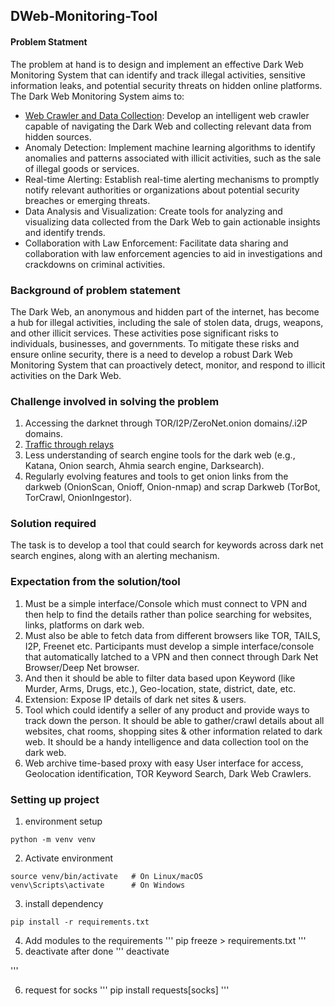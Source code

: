 ## DWeb-Monitoring-Tool

#### Problem Statment
 The problem at hand is to design and implement an effective Dark Web Monitoring System that can identify and track illegal activities, sensitive information leaks, and potential security threats on hidden online platforms. The Dark Web Monitoring System aims to:

* [Web Crawler and Data Collection](/docs/web-crawling.md): Develop an intelligent web crawler capable of navigating the Dark Web and collecting relevant data from hidden sources.
* Anomaly Detection: Implement machine learning algorithms to identify anomalies and patterns associated with illicit activities, such as the sale of illegal goods or services.
* Real-time Alerting: Establish real-time alerting mechanisms to promptly notify relevant authorities or organizations about potential security breaches or emerging threats.
* Data Analysis and Visualization: Create tools for analyzing and visualizing data collected from the Dark Web to gain actionable insights and identify trends.
* Collaboration with Law Enforcement: Facilitate data sharing and collaboration with law enforcement agencies to aid in investigations and crackdowns on criminal activities.

### Background of problem statement
The Dark Web, an anonymous and hidden part of the internet, has become a hub for illegal activities, including the sale of stolen data, drugs, weapons, and other illicit services. These activities pose significant risks to individuals, businesses, and governments. To mitigate these risks and ensure online security, there is a need to develop a robust Dark Web Monitoring System that can proactively detect, monitor, and respond to illicit activities on the Dark Web.

### Challenge involved in solving the problem

  1. Accessing the darknet through TOR/I2P/ZeroNet.onion domains/.i2P domains.
  2. [Traffic through relays](/docs/Tor-relay.md)
  3.  Less understanding of search engine tools for the dark web (e.g., Katana, Onion search, Ahmia search engine, Darksearch).
  4.  Regularly evolving features and tools to get onion links from the darkweb (OnionScan, Onioff, Onion-nmap) and scrap Darkweb (TorBot, TorCrawl, OnionIngestor).

### Solution required
The task is to develop a tool that could search for keywords across dark net search engines, along with an alerting mechanism.

### Expectation from the solution/tool
1. Must be a simple interface/Console which must connect to VPN and then help to find the details rather than police searching for websites, links, platforms on dark web.
2. Must also be able to fetch data from different browsers like TOR, TAILS, I2P, Freenet etc. Participants must develop a simple interface/console that automatically latched to a VPN and then connect through Dark Net Browser/Deep Net browser.
3. And then it should be able to filter data based upon Keyword (like Murder, Arms, Drugs, etc.), Geo-location, state, district, date, etc.
4. Extension: Expose IP details of dark net sites & users.
5. Tool which could identify a seller of any product and provide ways to track down the person. It should be able to gather/crawl details about all websites, chat rooms, shopping sites & other information related to dark web. It should be a handy intelligence and data collection tool on the dark web.
6. Web archive time-based proxy with easy User interface for access, Geolocation identification, TOR Keyword Search, Dark Web Crawlers. 

### Setting up project
1. environment setup
```
python -m venv venv 
```
2. Activate environment
```
source venv/bin/activate   # On Linux/macOS 
venv\Scripts\activate      # On Windows
```
3. install dependency
```
pip install -r requirements.txt
```

4. Add modules to the requirements
'''
pip freeze > requirements.txt
'''
5. deactivate after done
'''
deactivate

'''

6. request for socks
'''
pip install requests[socks]
'''
